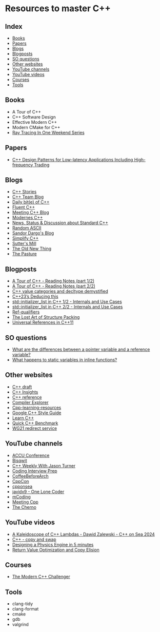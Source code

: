 # Resources to master C++

## Index
* [Books](#books)
* [Papers](#papers)
* [Blogs](#blogs)
* [Blogposts](#blogposts)
* [SO questions](#so-questions)
* [Other websites](#other-websites)
* [YouTube channels](#youtube-channels)
* [YouTube videos](#youtube-videos)
* [Courses](#courses)
* [Tools](#tools)

## Books
* A Tour of C++
* C++ Software Design
* Effective Modern C++
* Modern CMake for C++
* [Ray Tracing In One Weekend Series](https://raytracing.github.io/)

## Papers
* [C++ Design Patterns for Low-latency Applications Including High-frequency Trading](https://arxiv.org/abs/2309.04259)

## Blogs
* [C++ Stories](https://www.cppstories.com/)
* [C++ Team Blog](https://devblogs.microsoft.com/cppblog/)
* [Daily bit(e) of C++](https://simontoth.substack.com/)
* [Fluent C++](https://www.fluentcpp.com/)
* [Meeting C++ Blog](https://meetingcpp.com/)
* [Modernes C++](https://www.modernescpp.com/)
* [News, Status & Discussion about Standard C++](https://isocpp.org/)
* [Random ASCII](https://randomascii.wordpress.com/)
* [Sandor Dargo's Blog](https://www.sandordargo.com/)
* [Simplify C++](https://arne-mertz.de/)
* [Sutter's Mill](https://herbsutter.com/)
* [The Old New Thing](https://devblogs.microsoft.com/oldnewthing/)
* [The Pasture](https://thephd.dev/)

## Blogposts
* [A Tour of C++ - Reading Notes (part 1/2)](https://ianyepan.github.io/posts/cpp-notes-pt1/)
* [A Tour of C++ - Reading Notes (part 2/2)](https://ianyepan.github.io/posts/cpp-notes-pt2/)
* [C++ value categories and decltype demystified](https://www.scs.stanford.edu/~dm/blog/decltype.html)
* [C++23’s Deducing this](https://devblogs.microsoft.com/cppblog/cpp23-deducing-this/)
* [std::initializer_list in C++ 1/2 - Internals and Use Cases](https://www.cppstories.com/2023/initializer_list_basics/)
* [std::initializer_list in C++ 2/2 - Internals and Use Cases](https://www.cppstories.com/2023/initializer_list_improvements/)
* [Ref-qualifiers](https://akrzemi1.wordpress.com/2014/06/02/ref-qualifiers/)
* [The Lost Art of Structure Packing](https://www.catb.org/esr/structure-packing/)
* [Universal References in C++11](https://isocpp.org/blog/2012/11/universal-references-in-c11-scott-meyers)

## SO questions
* [What are the differences between a pointer variable and a reference variable?](https://stackoverflow.com/questions/57483/what-are-the-differences-between-a-pointer-variable-and-a-reference-variable)
* [What happens to static variables in inline functions?](https://stackoverflow.com/questions/185624/what-happens-to-static-variables-in-inline-functions)

## Other websites
* [C++ draft](https://eel.is/c++draft/)
* [C++ Insights](https://cppinsights.io/)
* [C++ reference](https://en.cppreference.com/)
* [Compiler Explorer](https://godbolt.org/)
* [Cpp-learning-resources](https://github.com/RedSkittleFox/Cpp-Learning-Resources/)
* [Google C++ Style Guide](https://google.github.io/styleguide/cppguide.html)
* [Learn C++](https://www.learncpp.com/)
* [Quick C++ Benchmark](https://quick-bench.com/)
* [WG21 redirect service](https://wg21.link/)

## YouTube channels
* [ACCU Conference](https://www.youtube.com/@ACCUConf)
* [Bisqwit](https://www.youtube.com/@Bisqwit)
* [C++ Weekly With Jason Turner](https://www.youtube.com/@cppweekly)
* [Coding Interview Prep](https://www.youtube.com/@CodingInterviewPrep)
* [CoffeeBeforeArch](https://www.youtube.com/@CoffeeBeforeArch)
* [CppCon](https://www.youtube.com/@CppCon)
* [cpponsea](https://www.youtube.com/@cpponsea)
* [javidx9 - One Lone Coder](https://www.youtube.com/@javidx9)
* [mCoding](https://www.youtube.com/@mCoding)
* [Meeting Cpp](https://www.youtube.com/@MeetingCPP)
* [The Cherno](https://www.youtube.com/@TheCherno)

## YouTube videos
* [A Kaleidoscope of C++ Lambdas - Dawid Zalewski - C++ on Sea 2024](https://www.youtube.com/watch?v=lQRQJ9NDzhc)
* [C++ - copy and swap](https://www.youtube.com/watch?v=7LxepUEcXA4)
* [Designing a Physics Engine in 5 minutes](https://www.youtube.com/watch?v=-_IspRG548E)
* [Return Value Optimization and Copy Elision](https://www.youtube.com/watch?v=HNYOx-Vh_VA)

## Courses
* [The Modern C++ Challenger](https://www.udemy.com/course/the-modern-c-challenger/)

## Tools
* clang-tidy
* clang-format
* cmake
* gdb
* valgrind
